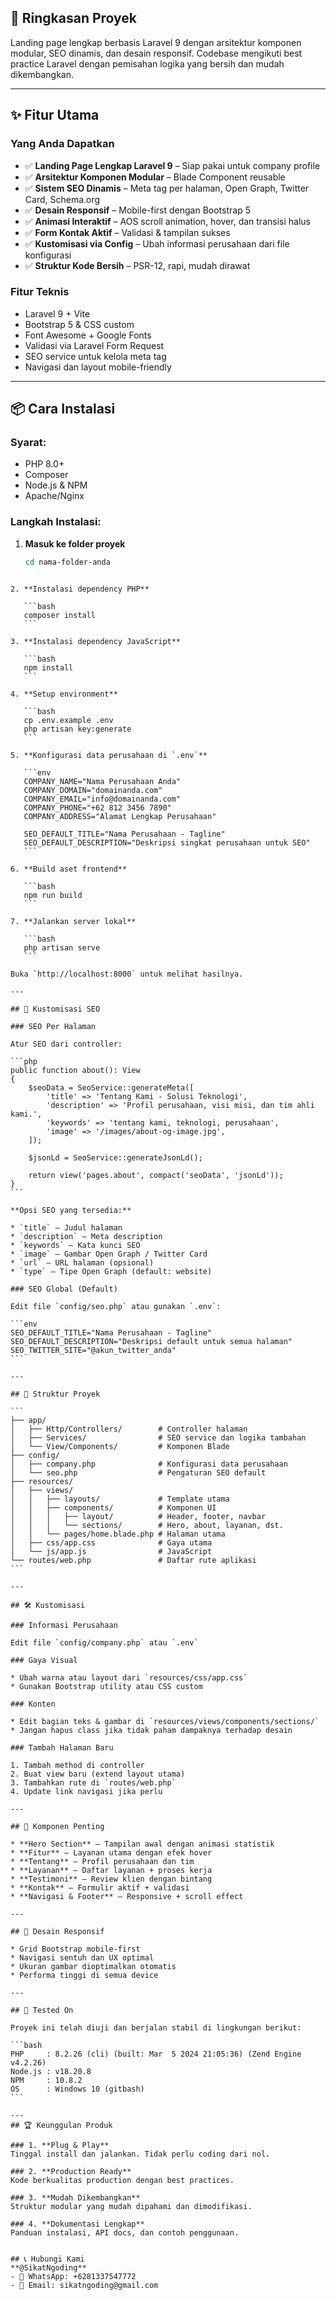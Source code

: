 

## 🚀 Ringkasan Proyek

Landing page lengkap berbasis Laravel 9 dengan arsitektur komponen modular, SEO dinamis, dan desain responsif. Codebase mengikuti best practice Laravel dengan pemisahan logika yang bersih dan mudah dikembangkan.

---

## ✨ Fitur Utama

### Yang Anda Dapatkan

- ✅ **Landing Page Lengkap Laravel 9** – Siap pakai untuk company profile  
- ✅ **Arsitektur Komponen Modular** – Blade Component reusable  
- ✅ **Sistem SEO Dinamis** – Meta tag per halaman, Open Graph, Twitter Card, Schema.org  
- ✅ **Desain Responsif** – Mobile-first dengan Bootstrap 5  
- ✅ **Animasi Interaktif** – AOS scroll animation, hover, dan transisi halus  
- ✅ **Form Kontak Aktif** – Validasi & tampilan sukses  
- ✅ **Kustomisasi via Config** – Ubah informasi perusahaan dari file konfigurasi  
- ✅ **Struktur Kode Bersih** – PSR-12, rapi, mudah dirawat  

### Fitur Teknis

- Laravel 9 + Vite  
- Bootstrap 5 & CSS custom  
- Font Awesome + Google Fonts  
- Validasi via Laravel Form Request  
- SEO service untuk kelola meta tag  
- Navigasi dan layout mobile-friendly

---

## 📦 Cara Instalasi

### Syarat:
- PHP 8.0+
- Composer
- Node.js & NPM
- Apache/Nginx

### Langkah Instalasi:

1. **Masuk ke folder proyek**
   ```bash
   cd nama-folder-anda
````

2. **Instalasi dependency PHP**

   ```bash
   composer install
   ```

3. **Instalasi dependency JavaScript**

   ```bash
   npm install
   ```

4. **Setup environment**

   ```bash
   cp .env.example .env
   php artisan key:generate
   ```

5. **Konfigurasi data perusahaan di `.env`**

   ```env
   COMPANY_NAME="Nama Perusahaan Anda"
   COMPANY_DOMAIN="domainanda.com"
   COMPANY_EMAIL="info@domainanda.com"
   COMPANY_PHONE="+62 812 3456 7890"
   COMPANY_ADDRESS="Alamat Lengkap Perusahaan"

   SEO_DEFAULT_TITLE="Nama Perusahaan - Tagline"
   SEO_DEFAULT_DESCRIPTION="Deskripsi singkat perusahaan untuk SEO"
   ```

6. **Build aset frontend**

   ```bash
   npm run build
   ```

7. **Jalankan server lokal**

   ```bash
   php artisan serve
   ```

Buka `http://localhost:8000` untuk melihat hasilnya.

---

## 🎨 Kustomisasi SEO

### SEO Per Halaman

Atur SEO dari controller:

```php
public function about(): View
{
    $seoData = SeoService::generateMeta([
        'title' => 'Tentang Kami - Solusi Teknologi',
        'description' => 'Profil perusahaan, visi misi, dan tim ahli kami.',
        'keywords' => 'tentang kami, teknologi, perusahaan',
        'image' => '/images/about-og-image.jpg',
    ]);

    $jsonLd = SeoService::generateJsonLd();

    return view('pages.about', compact('seoData', 'jsonLd'));
}
```

**Opsi SEO yang tersedia:**

* `title` – Judul halaman
* `description` – Meta description
* `keywords` – Kata kunci SEO
* `image` – Gambar Open Graph / Twitter Card
* `url` – URL halaman (opsional)
* `type` – Tipe Open Graph (default: website)

### SEO Global (Default)

Edit file `config/seo.php` atau gunakan `.env`:

```env
SEO_DEFAULT_TITLE="Nama Perusahaan - Tagline"
SEO_DEFAULT_DESCRIPTION="Deskripsi default untuk semua halaman"
SEO_TWITTER_SITE="@akun_twitter_anda"
```

---

## 📁 Struktur Proyek

```
├── app/
│   ├── Http/Controllers/        # Controller halaman
│   ├── Services/                # SEO service dan logika tambahan
│   └── View/Components/         # Komponen Blade
├── config/
│   ├── company.php              # Konfigurasi data perusahaan
│   └── seo.php                  # Pengaturan SEO default
├── resources/
│   ├── views/
│   │   ├── layouts/             # Template utama
│   │   ├── components/          # Komponen UI
│   │   │   ├── layout/          # Header, footer, navbar
│   │   │   └── sections/        # Hero, about, layanan, dst.
│   │   └── pages/home.blade.php # Halaman utama
│   ├── css/app.css              # Gaya utama
│   └── js/app.js                # JavaScript
└── routes/web.php               # Daftar rute aplikasi
```

---

## 🛠 Kustomisasi

### Informasi Perusahaan

Edit file `config/company.php` atau `.env`

### Gaya Visual

* Ubah warna atau layout dari `resources/css/app.css`
* Gunakan Bootstrap utility atau CSS custom

### Konten

* Edit bagian teks & gambar di `resources/views/components/sections/`
* Jangan hapus class jika tidak paham dampaknya terhadap desain

### Tambah Halaman Baru

1. Tambah method di controller
2. Buat view baru (extend layout utama)
3. Tambahkan rute di `routes/web.php`
4. Update link navigasi jika perlu

---

## 🎯 Komponen Penting

* **Hero Section** – Tampilan awal dengan animasi statistik
* **Fitur** – Layanan utama dengan efek hover
* **Tentang** – Profil perusahaan dan tim
* **Layanan** – Daftar layanan + proses kerja
* **Testimoni** – Review klien dengan bintang
* **Kontak** – Formulir aktif + validasi
* **Navigasi & Footer** – Responsive + scroll effect

---

## 📱 Desain Responsif

* Grid Bootstrap mobile-first
* Navigasi sentuh dan UX optimal
* Ukuran gambar dioptimalkan otomatis
* Performa tinggi di semua device

---

## 🧪 Tested On

Proyek ini telah diuji dan berjalan stabil di lingkungan berikut:

```bash
PHP     : 8.2.26 (cli) (built: Mar  5 2024 21:05:36) (Zend Engine v4.2.26)
Node.js : v18.20.8
NPM     : 10.8.2
OS      : Windows 10 (gitbash)
```

---
## 🏆 Keunggulan Produk

### 1. **Plug & Play**
Tinggal install dan jalankan. Tidak perlu coding dari nol.

### 2. **Production Ready**
Kode berkualitas production dengan best practices.

### 3. **Mudah Dikembangkan**
Struktur modular yang mudah dipahami dan dimodifikasi.

### 4. **Dokumentasi Lengkap**
Panduan instalasi, API docs, dan contoh penggunaan.


## 📞 Hubungi Kami
**@SikatNgoding**
- 📱 WhatsApp: +6281337547772
- 📧 Email: sikatngoding@gmail.com